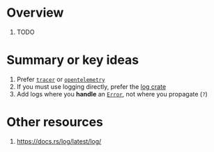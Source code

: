 # Overview
1. TODO


# Summary or key ideas
1. Prefer [`tracer`]() or [`opentelemetry`](TODO)
1. If you must use logging directly, prefer the [log crate](https://docs.rs/log/latest/log/)
1. Add logs where you **handle** an [`Error`](https://docs.rs/anyhow/latest/anyhow/struct.Error.html), not where you propagate (`?`)


# Other resources
1. https://docs.rs/log/latest/log/